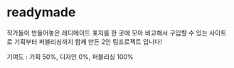 # readymade

작가들이 만들어놓은 레디메이드 표지를 한 곳에 모아 비교해서 구입할 수 있는 사이트로 기획부터 퍼블리싱까지 함께 만든 2인 팀프로젝트 입니다!

기여도 : 기획 50%, 디자인 0%, 퍼블리싱 100%
